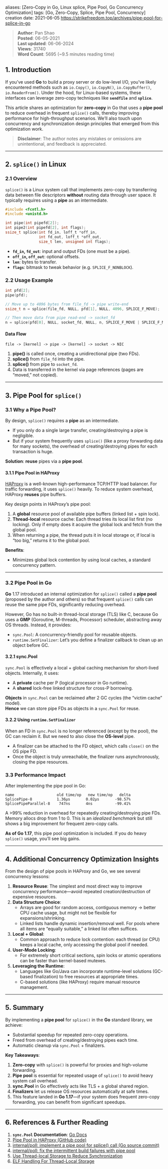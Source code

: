 
aliases: [Zero-Copy in Go, Linux splice, Pipe Pool, Go Concurrency Optimization]
tags: [Go, Zero-Copy, Splice, Pipe Pool, Concurrency]
creation date: 2021-06-05
https://strikefreedom.top/archives/pipe-pool-for-splice-in-go

> **Author**: Pan Shao  
> **Posted**: 06-05-2021  
> **Last updated**: 06-06-2024  
> **Views**: 31740  
> **Word Count**: 5695 (~9.5 minutes reading time)  

## 1. Introduction
If you’ve used **Go** to build a proxy server or do low-level I/O, you’ve likely encountered methods such as `io.Copy()`, `io.CopyN()`, `io.CopyBuffer()`, `io.ReaderFrom()`. Under the hood, for Linux-based systems, these interfaces can leverage zero-copy techniques like **`sendfile`** and **`splice`**.  

This article shares an optimization for **zero-copy** in Go that uses a **pipe pool** to reduce overhead in frequent `splice()` calls, thereby improving performance for high-throughput scenarios. We’ll also touch upon concurrency and synchronization design principles that emerged from this optimization work.

> **Disclaimer**: The author notes any mistakes or omissions are unintentional, and feedback is appreciated.

---

## 2. `splice()` in Linux

### 2.1 Overview
`splice()` is a Linux system call that implements zero-copy by transferring data between file descriptors **without** routing data through user space. It typically requires using a **pipe** as an intermediate.  

```c
#include <fcntl.h>
#include <unistd.h>

int pipe(int pipefd[2]);
int pipe2(int pipefd[2], int flags);
ssize_t splice(int fd_in, loff_t *off_in,
               int fd_out, loff_t *off_out,
               size_t len, unsigned int flags);
```

- **`fd_in`, `fd_out`**: input and output FDs (one must be a pipe).  
- **`off_in`, `off_out`**: optional offsets.  
- **`len`**: bytes to transfer.  
- **`flags`**: bitmask to tweak behavior (e.g. `SPLICE_F_NONBLOCK`).

### 2.2 Usage Example

```c
int pfd[2];
pipe(pfd);

// Move up to 4096 bytes from file_fd -> pipe write-end
ssize_t n = splice(file_fd, NULL, pfd[1], NULL, 4096, SPLICE_F_MOVE);

// Then move data from pipe read-end -> socket_fd
n = splice(pfd[0], NULL, socket_fd, NULL, n, SPLICE_F_MOVE | SPLICE_F_MORE);
```

#### Data Flow

```
file -> [kernel] -> pipe -> [kernel] -> socket -> NIC
```

1. **pipe()** is called once, creating a unidirectional pipe (two FDs).
2. **splice()** from `file_fd` into the pipe.  
3. **splice()** from pipe to `socket_fd`.
4. Data is transferred in the kernel via page references (pages are “moved,” not copied).

---

## 3. Pipe Pool for `splice()`

### 3.1 Why a Pipe Pool?
By design, `splice()` requires a **pipe** as an intermediate.  
- If you only do a single large transfer, creating/destroying a pipe is negligible.  
- But if your system frequently uses `splice()` (like a proxy forwarding data for many sockets), the overhead of creating/destroying pipes for each transaction is huge.

**Solution**: **reuse** pipes via a **pipe pool**.

#### 3.1.1 Pipe Pool in HAProxy
[HAProxy](http://www.haproxy.org/) is a well-known high-performance TCP/HTTP load balancer. For traffic forwarding, it uses `splice()` heavily. To reduce system overhead, HAProxy **reuses** pipe buffers.  

Key design points in HAProxy’s pipe pool:
1. A **global** resource pool of available pipe buffers (linked list + spin lock).  
2. **Thread-local** resource cache: Each thread tries its local list first (no locking). Only if empty does it acquire the global lock and fetch from the global pool.  
3. When returning a pipe, the thread puts it in local storage or, if local is “too big,” returns it to the global pool.

**Benefits**:
- Minimizes global lock contention by using local caches, a standard concurrency pattern.

---

### 3.2 Pipe Pool in Go

**Go** 1.17 introduced an internal optimization for `splice()` called a **pipe pool** (proposed by the author and others) so that frequent `splice()` calls can reuse the same pipe FDs, significantly reducing overhead.  

However, Go has no built-in thread-local storage (TLS) like C, because Go uses a **GMP** (Goroutine, M-threads, Processor) scheduler, abstracting away OS threads. Instead, it provides:
- `sync.Pool`: A concurrency-friendly pool for reusable objects.
- `runtime.SetFinalizer`: Let’s you define a finalizer callback to clean up an object before GC.

#### 3.2.1 sync.Pool
`sync.Pool` is effectively a local + global caching mechanism for short-lived objects. Internally, it uses:
- A **private** cache per P (logical processor in Go runtime).
- A **shared** lock-free linked structure for cross-P borrowing.

**Objects** in `sync.Pool` can be reclaimed after 2 GC cycles (the “victim cache” model).  
**Hence** we can store pipe FDs as objects in a `sync.Pool` for reuse.

#### 3.2.2 Using `runtime.SetFinalizer`
When an FD in `sync.Pool` is no longer referenced (except by the pool), the GC can reclaim it. But we need to also close the **OS-level** pipe.  
- A finalizer can be attached to the FD object, which calls `close()` on the OS pipe FD.  
- Once the object is truly unreachable, the finalizer runs asynchronously, closing the pipe resources.

### 3.3 Performance Impact
After implementing the pipe pool in Go:

```
name                   old time/op   new time/op   delta
SplicePipe-8           1.36µs       0.02µs       -98.57%
SplicePipeParallel-8    747ns       4ns          -99.41%
```

A >99% reduction in overhead for repeatedly creating/destroying pipe FDs. Memory allocs drop from 1 to 0. This is an *idealized benchmark* but still shows a big improvement for frequent zero-copy calls.

**As of Go 1.17**, this pipe pool optimization is included. If you do heavy `splice()` usage, you’ll see big gains.

---

## 4. Additional Concurrency Optimization Insights

From the design of pipe pools in HAProxy and Go, we see several concurrency lessons:

1. **Resource Reuse**: The simplest and most direct way to improve concurrency performance—avoid repeated creation/destruction of expensive resources.  
2. **Data Structure Choice**: 
   - Arrays are good for random access, contiguous memory → better CPU cache usage, but might not be flexible for expansions/shrinking.  
   - Linked lists handle dynamic insertion/removal well. For pools where all items are “equally suitable,” a linked list often suffices.  
3. **Local + Global**: 
   - Common approach to reduce lock contention: each thread (or CPU) keeps a local cache, only accessing the global pool if needed.  
4. **User-Mode Locking**: 
   - For extremely short critical sections, spin locks or atomic operations can be faster than kernel-based mutexes.  
5. **Leveraging the Runtime**: 
   - Languages like Go/Java can incorporate runtime-level solutions (GC-based finalization) to free resources at appropriate times.  
   - C-based solutions (like HAProxy) require manual resource management.

---

## 5. Summary

By implementing a **pipe pool** for `splice()` in the **Go** standard library, we achieve:
- Substantial speedup for repeated zero-copy operations.
- Freed from overhead of creating/destroying pipes each time.
- Automatic cleanup via `sync.Pool` + finalizers.

**Key Takeaways**:
1. **Zero-copy** with `splice()` is powerful for proxies and high-volume forwarding.  
2. **Pipe pool** is essential for repeated usage of `splice()` to avoid heavy system call overhead.  
3. **sync.Pool** in Go effectively acts like TLS + a global shared region.  
4. **Finalizers** let us release OS resources automatically at safe times.  
5. This feature landed in **Go 1.17**—if your system does frequent zero-copy forwarding, you can benefit from significant speedups.

---

## 6. References & Further Reading

1. **`sync.Pool` Documentation**: [Go Docs](https://pkg.go.dev/sync#Pool)
2. [Pipe Pool in HAProxy (GitHub code)](https://github.com/haproxy/haproxy)
3. [internal/poll: implement a pipe pool for splice() call (Go source commit)](https://go.dev/cl/330869)
4. [internal/poll: fix the intermittent build failures with pipe pool](https://go.dev/cl/334749)
5. [Use Thread-local Storage to Reduce Synchronization](https://dl.acm.org/doi/10.1145/nnnnnnn.nnnnnnn)
6. [ELF Handling For Thread-Local Storage](https://akkadia.org/drepper/tls.pdf)

```